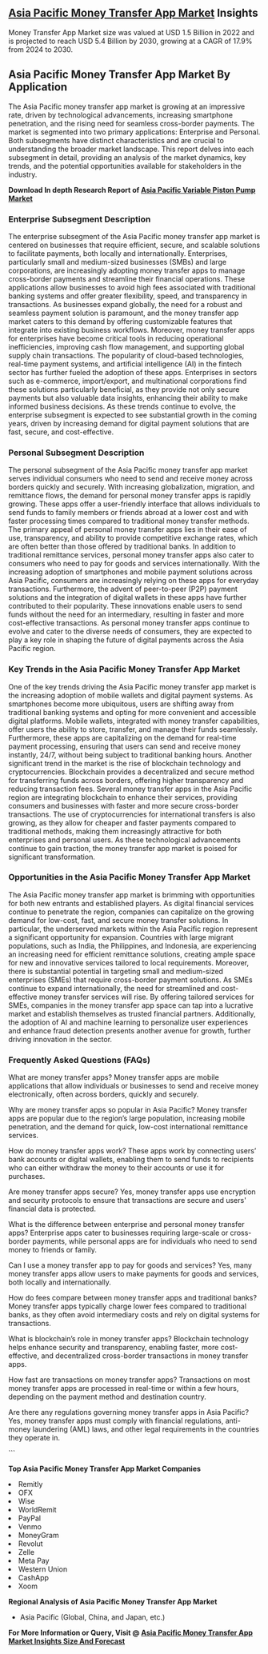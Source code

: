 <h2><a href="https://www.verifiedmarketreports.com/download-sample/?rid=413088&amp;utm_source=Github-Feb&amp;utm_medium=225" target="_blank">Asia Pacific Money Transfer App Market</a> Insights</h2><p>Money Transfer App Market size was valued at USD 1.5 Billion in 2022 and is projected to reach USD 5.4 Billion by 2030, growing at a CAGR of 17.9% from 2024 to 2030.</p><p><h2>Asia Pacific Money Transfer App Market By Application</h2> <p>The Asia Pacific money transfer app market is growing at an impressive rate, driven by technological advancements, increasing smartphone penetration, and the rising need for seamless cross-border payments. The market is segmented into two primary applications: Enterprise and Personal. Both subsegments have distinct characteristics and are crucial to understanding the broader market landscape. This report delves into each subsegment in detail, providing an analysis of the market dynamics, key trends, and the potential opportunities available for stakeholders in the industry. <p><strong>Download In depth Research Report of <a href="https://www.verifiedmarketreports.com/download-sample/?rid=236118&amp;utm_source=Pulse-Dec&amp;utm_medium=225" target="_blank">Asia Pacific Variable Piston Pump Market</a></strong></p> </p> <h3>Enterprise Subsegment Description</h3> <p>The enterprise subsegment of the Asia Pacific money transfer app market is centered on businesses that require efficient, secure, and scalable solutions to facilitate payments, both locally and internationally. Enterprises, particularly small and medium-sized businesses (SMBs) and large corporations, are increasingly adopting money transfer apps to manage cross-border payments and streamline their financial operations. These applications allow businesses to avoid high fees associated with traditional banking systems and offer greater flexibility, speed, and transparency in transactions. As businesses expand globally, the need for a robust and seamless payment solution is paramount, and the money transfer app market caters to this demand by offering customizable features that integrate into existing business workflows. Moreover, money transfer apps for enterprises have become critical tools in reducing operational inefficiencies, improving cash flow management, and supporting global supply chain transactions. The popularity of cloud-based technologies, real-time payment systems, and artificial intelligence (AI) in the fintech sector has further fueled the adoption of these apps. Enterprises in sectors such as e-commerce, import/export, and multinational corporations find these solutions particularly beneficial, as they provide not only secure payments but also valuable data insights, enhancing their ability to make informed business decisions. As these trends continue to evolve, the enterprise subsegment is expected to see substantial growth in the coming years, driven by increasing demand for digital payment solutions that are fast, secure, and cost-effective. <h3>Personal Subsegment Description</h3> <p>The personal subsegment of the Asia Pacific money transfer app market serves individual consumers who need to send and receive money across borders quickly and securely. With increasing globalization, migration, and remittance flows, the demand for personal money transfer apps is rapidly growing. These apps offer a user-friendly interface that allows individuals to send funds to family members or friends abroad at a lower cost and with faster processing times compared to traditional money transfer methods. The primary appeal of personal money transfer apps lies in their ease of use, transparency, and ability to provide competitive exchange rates, which are often better than those offered by traditional banks. In addition to traditional remittance services, personal money transfer apps also cater to consumers who need to pay for goods and services internationally. With the increasing adoption of smartphones and mobile payment solutions across Asia Pacific, consumers are increasingly relying on these apps for everyday transactions. Furthermore, the advent of peer-to-peer (P2P) payment solutions and the integration of digital wallets in these apps have further contributed to their popularity. These innovations enable users to send funds without the need for an intermediary, resulting in faster and more cost-effective transactions. As personal money transfer apps continue to evolve and cater to the diverse needs of consumers, they are expected to play a key role in shaping the future of digital payments across the Asia Pacific region. <h3>Key Trends in the Asia Pacific Money Transfer App Market</h3> <p>One of the key trends driving the Asia Pacific money transfer app market is the increasing adoption of mobile wallets and digital payment systems. As smartphones become more ubiquitous, users are shifting away from traditional banking systems and opting for more convenient and accessible digital platforms. Mobile wallets, integrated with money transfer capabilities, offer users the ability to store, transfer, and manage their funds seamlessly. Furthermore, these apps are capitalizing on the demand for real-time payment processing, ensuring that users can send and receive money instantly, 24/7, without being subject to traditional banking hours. Another significant trend in the market is the rise of blockchain technology and cryptocurrencies. Blockchain provides a decentralized and secure method for transferring funds across borders, offering higher transparency and reducing transaction fees. Several money transfer apps in the Asia Pacific region are integrating blockchain to enhance their services, providing consumers and businesses with faster and more secure cross-border transactions. The use of cryptocurrencies for international transfers is also growing, as they allow for cheaper and faster payments compared to traditional methods, making them increasingly attractive for both enterprises and personal users. As these technological advancements continue to gain traction, the money transfer app market is poised for significant transformation. <h3>Opportunities in the Asia Pacific Money Transfer App Market</h3> <p>The Asia Pacific money transfer app market is brimming with opportunities for both new entrants and established players. As digital financial services continue to penetrate the region, companies can capitalize on the growing demand for low-cost, fast, and secure money transfer solutions. In particular, the underserved markets within the Asia Pacific region represent a significant opportunity for expansion. Countries with large migrant populations, such as India, the Philippines, and Indonesia, are experiencing an increasing need for efficient remittance solutions, creating ample space for new and innovative services tailored to local requirements. Moreover, there is substantial potential in targeting small and medium-sized enterprises (SMEs) that require cross-border payment solutions. As SMEs continue to expand internationally, the need for streamlined and cost-effective money transfer services will rise. By offering tailored services for SMEs, companies in the money transfer app space can tap into a lucrative market and establish themselves as trusted financial partners. Additionally, the adoption of AI and machine learning to personalize user experiences and enhance fraud detection presents another avenue for growth, further driving innovation in the sector. <h3>Frequently Asked Questions (FAQs)</h3> <p>What are money transfer apps? Money transfer apps are mobile applications that allow individuals or businesses to send and receive money electronically, often across borders, quickly and securely.</p> <p>Why are money transfer apps so popular in Asia Pacific? Money transfer apps are popular due to the region’s large population, increasing mobile penetration, and the demand for quick, low-cost international remittance services.</p> <p>How do money transfer apps work? These apps work by connecting users’ bank accounts or digital wallets, enabling them to send funds to recipients who can either withdraw the money to their accounts or use it for purchases.</p> <p>Are money transfer apps secure? Yes, money transfer apps use encryption and security protocols to ensure that transactions are secure and users' financial data is protected.</p> <p>What is the difference between enterprise and personal money transfer apps? Enterprise apps cater to businesses requiring large-scale or cross-border payments, while personal apps are for individuals who need to send money to friends or family.</p> <p>Can I use a money transfer app to pay for goods and services? Yes, many money transfer apps allow users to make payments for goods and services, both locally and internationally.</p> <p>How do fees compare between money transfer apps and traditional banks? Money transfer apps typically charge lower fees compared to traditional banks, as they often avoid intermediary costs and rely on digital systems for transactions.</p> <p>What is blockchain’s role in money transfer apps? Blockchain technology helps enhance security and transparency, enabling faster, more cost-effective, and decentralized cross-border transactions in money transfer apps.</p> <p>How fast are transactions on money transfer apps? Transactions on most money transfer apps are processed in real-time or within a few hours, depending on the payment method and destination country.</p> <p>Are there any regulations governing money transfer apps in Asia Pacific? Yes, money transfer apps must comply with financial regulations, anti-money laundering (AML) laws, and other legal requirements in the countries they operate in.</p> ```</p><p><strong>Top Asia Pacific Money Transfer App Market Companies</strong></p><div data-test-id=""><p><li>Remitly</li><li> OFX</li><li> Wise</li><li> WorldRemit</li><li> PayPal</li><li> Venmo</li><li> MoneyGram</li><li> Revolut</li><li> Zelle</li><li> Meta Pay</li><li> Western Union</li><li> CashApp</li><li> Xoom</li></p><div><strong>Regional Analysis of&nbsp;Asia Pacific Money Transfer App Market</strong></div><ul><li dir="ltr"><p dir="ltr">Asia Pacific (Global, China, and Japan, etc.)</p></li></ul><p><strong>For More Information or Query, Visit @&nbsp;</strong><strong><a href="https://www.verifiedmarketreports.com/product/money-transfer-app-market/?utm_source=Github-Feb&amp;utm_medium=225" target="_blank">Asia Pacific Money Transfer App Market Insights Size And Forecast</a></strong></p></div><h2>&nbsp;</h2><div data-test-id="">&nbsp;</div>
